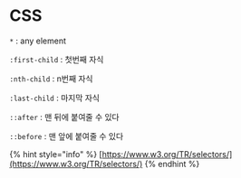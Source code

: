 # CSS

`*` : any element

`:first-child` : 첫번째 자식

`:nth-child` : n번째 자식

`:last-child` : 마지막 자식

`::after` : 맨 뒤에 붙여줄 수 있다

`::before` : 맨 앞에 붙여줄 수 있다

{% hint style="info" %}
[https://www.w3.org/TR/selectors/](https://www.w3.org/TR/selectors/)
{% endhint %}
